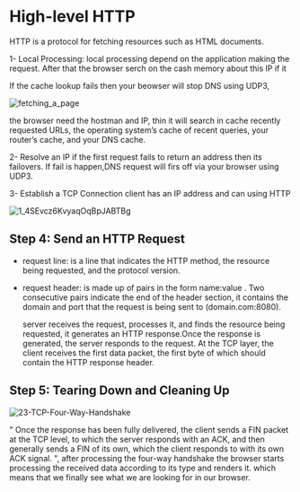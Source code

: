 # High-level HTTP
HTTP is a protocol for fetching resources such as HTML documents.

1- Local Processing:
    local processing  depend on the application making the request. After that the browser serch on the cash memory about this IP if it
  

If the cache lookup fails then your beowser will stop DNS using UDP3,

![fetching_a_page](https://user-images.githubusercontent.com/97829483/158046170-00eb8f7e-4df6-4cbb-a861-4fa792c89a1e.png)

the browser need the hostman and IP, thin it will search in cache recently requested URLs, the operating system’s cache of recent queries, your router’s cache, and your DNS cache.   

2- Resolve an IP
  if the first request fails to return an address then its failovers. If fail is happen,DNS request will firs off via your browser using UDP3.
  
3- Establish a TCP Connection
  client has an IP address and can using HTTP
  
![1_4SEvcz6KvyaqOqBpJABTBg](https://user-images.githubusercontent.com/97829483/158550288-20886864-4057-4b19-8ca6-6b774771bb09.png)


## Step 4: Send an HTTP Request
  - request line: is a line that indicates the HTTP method, the resource being requested, and the protocol version.
  - request header: is made up of pairs in the form name:value <CR><LF>. Two consecutive <CR><LF> pairs indicate the end of the header section, it contains the domain and port that the request is being sent to (domain.com:8080).
    
     server receives the request, processes it, and finds the resource being requested, it generates an HTTP response.Once the response is generated, the server responds to the request. At the TCP layer, the client receives the first data packet, the first byte of which should contain the HTTP response header. 
    
## Step 5: Tearing Down and Cleaning Up
![23-TCP-Four-Way-Handshake](https://user-images.githubusercontent.com/97829483/158553052-ea0554df-1f94-4129-bf57-6ad45966aa35.jpg)

" Once the response has been fully delivered, the client sends a FIN packet at the TCP level, to which the server responds with an ACK, and then generally sends a FIN of its own, which the client responds to with its own ACK signal. ", after processing the four-way handshake the browser starts processing the received data according to its type and renders it. which means that we finally see what we are looking for in our browser.



